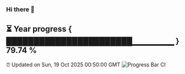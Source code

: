 ### Hi there 👋
⏳ Year progress { ███████████████████████▁▁▁▁▁▁▁ } 79.74 %
---
⏰ Updated on Sun, 19 Oct 2025 00:50:00 GMT
![Progress Bar CI](https://github.com/Moyi321/Moyi321/workflows/Progress%20Bar%20CI/badge.svg)

